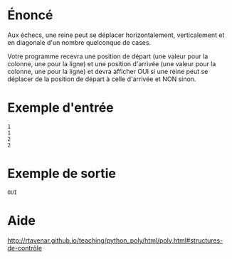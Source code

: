 # **Énoncé**

Aux échecs, une reine peut se déplacer horizontalement, verticalement et en diagonale d'un nombre quelconque de cases.

Votre programme recevra une position de départ (une valeur pour la colonne, une pour la ligne) et une position d'arrivée (une valeur pour la colonne, une pour la ligne) et devra afficher OUI si une reine peut se déplacer de la position de départ à celle d'arrivée et NON sinon.

 




# Exemple d'entrée

```
1
1
2
2
```

# Exemple de sortie

```
OUI
```

# Aide

http://rtavenar.github.io/teaching/python_poly/html/poly.html#structures-de-contrôle